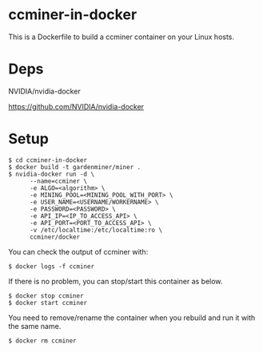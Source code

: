 # ccminer-in-docker

This is a Dockerfile to build a ccminer container on your Linux hosts.

# Deps

NVIDIA/nvidia-docker

https://github.com/NVIDIA/nvidia-docker

# Setup

    $ cd ccminer-in-docker
    $ docker build -t gardenminer/miner .
    $ nvidia-docker run -d \
          --name=ccminer \
          -e ALGO=<algorithm> \
          -e MINING_POOL=<MINING_POOL_WITH_PORT> \
          -e USER_NAME=<USERNAME/WORKERNAME> \
          -e PASSWORD=<PASSWORD> \
          -e API_IP=<IP_TO_ACCESS_API> \
          -e API_PORT=<PORT_TO_ACCESS_API> \
          -v /etc/localtime:/etc/localtime:ro \
          ccminer/docker 

You can check the output of ccminer with:

    $ docker logs -f ccminer

If there is no problem, you can stop/start this container as below.

    $ docker stop ccminer
    $ docker start ccminer

You need to remove/rename the container when you rebuild and run it with the same name.

    $ docker rm ccminer
